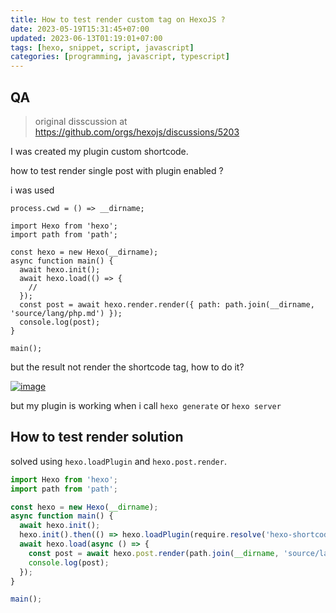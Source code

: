 ```yaml
---
title: How to test render custom tag on HexoJS ?
date: 2023-05-19T15:31:45+07:00
updated: 2023-06-13T01:19:01+07:00
tags: [hexo, snippet, script, javascript]
categories: [programming, javascript, typescript]
---
```


## QA
> original disscussion at https://github.com/orgs/hexojs/discussions/5203

I was created my plugin custom shortcode.

how to test render single post with plugin enabled ?

i was used

```source-ts
process.cwd = () => __dirname;

import Hexo from 'hexo';
import path from 'path';

const hexo = new Hexo(__dirname);
async function main() {
  await hexo.init();
  await hexo.load(() => {
    //
  });
  const post = await hexo.render.render({ path: path.join(__dirname, 'source/lang/php.md') });
  console.log(post);
}

main();
```

but the result not render the shortcode tag, how to do it?

[![image](https://user-images.githubusercontent.com/12471057/237977816-58ea6285-8d6c-41ce-a7b1-712d1f3e3eb4.png)](https://user-images.githubusercontent.com/12471057/237977816-58ea6285-8d6c-41ce-a7b1-712d1f3e3eb4.png)

but my plugin is working when i call `hexo generate` or `hexo server`

## How to test render solution
solved using `hexo.loadPlugin` and `hexo.post.render`.

```ts
import Hexo from 'hexo';
import path from 'path';

const hexo = new Hexo(__dirname);
async function main() {
  await hexo.init();
  hexo.init().then(() => hexo.loadPlugin(require.resolve('hexo-shortcodes')));
  await hexo.load(async () => {
    const post = await hexo.post.render(path.join(__dirname, 'source/lang/php.md'));
    console.log(post);
  });
}

main();
```

